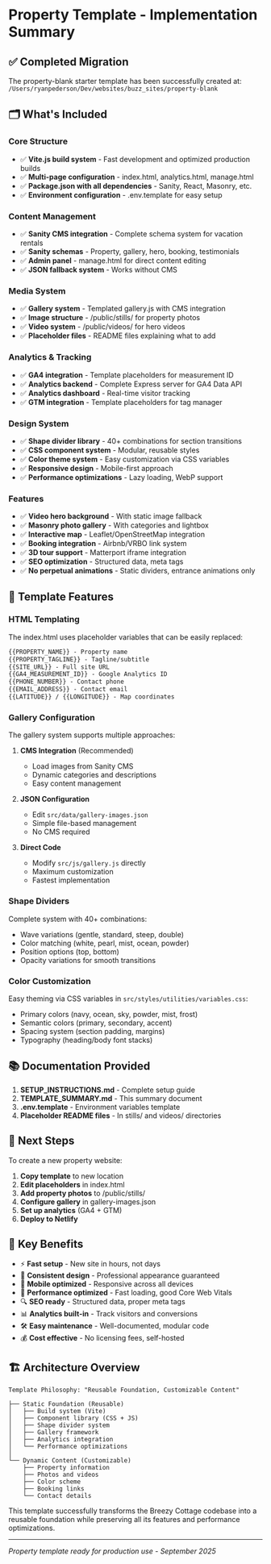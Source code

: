 # Property Template - Implementation Summary

## ✅ Completed Migration

The property-blank starter template has been successfully created at:
`/Users/ryanpederson/Dev/websites/buzz_sites/property-blank`

## 🗂️ What's Included

### Core Structure
- ✅ **Vite.js build system** - Fast development and optimized production builds
- ✅ **Multi-page configuration** - index.html, analytics.html, manage.html
- ✅ **Package.json with all dependencies** - Sanity, React, Masonry, etc.
- ✅ **Environment configuration** - .env.template for easy setup

### Content Management
- ✅ **Sanity CMS integration** - Complete schema system for vacation rentals
- ✅ **Sanity schemas** - Property, gallery, hero, booking, testimonials
- ✅ **Admin panel** - manage.html for direct content editing
- ✅ **JSON fallback system** - Works without CMS

### Media System
- ✅ **Gallery system** - Templated gallery.js with CMS integration
- ✅ **Image structure** - /public/stills/ for property photos
- ✅ **Video system** - /public/videos/ for hero videos
- ✅ **Placeholder files** - README files explaining what to add

### Analytics & Tracking
- ✅ **GA4 integration** - Template placeholders for measurement ID
- ✅ **Analytics backend** - Complete Express server for GA4 Data API
- ✅ **Analytics dashboard** - Real-time visitor tracking
- ✅ **GTM integration** - Template placeholders for tag manager

### Design System
- ✅ **Shape divider library** - 40+ combinations for section transitions
- ✅ **CSS component system** - Modular, reusable styles
- ✅ **Color theme system** - Easy customization via CSS variables
- ✅ **Responsive design** - Mobile-first approach
- ✅ **Performance optimizations** - Lazy loading, WebP support

### Features
- ✅ **Video hero background** - With static image fallback
- ✅ **Masonry photo gallery** - With categories and lightbox
- ✅ **Interactive map** - Leaflet/OpenStreetMap integration
- ✅ **Booking integration** - Airbnb/VRBO link system
- ✅ **3D tour support** - Matterport iframe integration
- ✅ **SEO optimization** - Structured data, meta tags
- ✅ **No perpetual animations** - Static dividers, entrance animations only

## 🔧 Template Features

### HTML Templating
The index.html uses placeholder variables that can be easily replaced:

```html
{{PROPERTY_NAME}} - Property name
{{PROPERTY_TAGLINE}} - Tagline/subtitle  
{{SITE_URL}} - Full site URL
{{GA4_MEASUREMENT_ID}} - Google Analytics ID
{{PHONE_NUMBER}} - Contact phone
{{EMAIL_ADDRESS}} - Contact email
{{LATITUDE}} / {{LONGITUDE}} - Map coordinates
```

### Gallery Configuration
The gallery system supports multiple approaches:

1. **CMS Integration** (Recommended)
   - Load images from Sanity CMS
   - Dynamic categories and descriptions
   - Easy content management

2. **JSON Configuration**  
   - Edit `src/data/gallery-images.json`
   - Simple file-based management
   - No CMS required

3. **Direct Code**
   - Modify `src/js/gallery.js` directly
   - Maximum customization
   - Fastest implementation

### Shape Dividers
Complete system with 40+ combinations:
- Wave variations (gentle, standard, steep, double)
- Color matching (white, pearl, mist, ocean, powder)
- Position options (top, bottom)
- Opacity variations for smooth transitions

### Color Customization
Easy theming via CSS variables in `src/styles/utilities/variables.css`:
- Primary colors (navy, ocean, sky, powder, mist, frost)
- Semantic colors (primary, secondary, accent)
- Spacing system (section padding, margins)
- Typography (heading/body font stacks)

## 📚 Documentation Provided

1. **SETUP_INSTRUCTIONS.md** - Complete setup guide
2. **TEMPLATE_SUMMARY.md** - This summary document  
3. **.env.template** - Environment variables template
4. **Placeholder README files** - In stills/ and videos/ directories

## 🚀 Next Steps

To create a new property website:

1. **Copy template** to new location
2. **Edit placeholders** in index.html
3. **Add property photos** to /public/stills/
4. **Configure gallery** in gallery-images.json
5. **Set up analytics** (GA4 + GTM)
6. **Deploy to Netlify**

## 🎯 Key Benefits

- ⚡ **Fast setup** - New site in hours, not days
- 🎨 **Consistent design** - Professional appearance guaranteed
- 📱 **Mobile optimized** - Responsive across all devices
- 🚀 **Performance optimized** - Fast loading, good Core Web Vitals
- 🔍 **SEO ready** - Structured data, proper meta tags
- 📊 **Analytics built-in** - Track visitors and conversions
- 🛠️ **Easy maintenance** - Well-documented, modular code
- 💰 **Cost effective** - No licensing fees, self-hosted

## 🏗️ Architecture Overview

```
Template Philosophy: "Reusable Foundation, Customizable Content"

├── Static Foundation (Reusable)
│   ├── Build system (Vite)
│   ├── Component library (CSS + JS)
│   ├── Shape divider system  
│   ├── Gallery framework
│   ├── Analytics integration
│   └── Performance optimizations
│
└── Dynamic Content (Customizable)
    ├── Property information
    ├── Photos and videos
    ├── Color scheme
    ├── Booking links
    └── Contact details
```

This template successfully transforms the Breezy Cottage codebase into a reusable foundation while preserving all its features and performance optimizations.

---

*Property template ready for production use - September 2025*